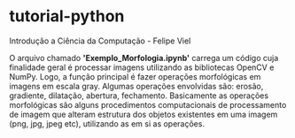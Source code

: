 # tutorial-python
Introdução a Ciência da Computação - Felipe Viel

O arquivo chamado **'Exemplo_Morfologia.ipynb'** carrega um código cuja finalidade geral é processar imagens utilizando as bibliotecas OpenCV e NumPy. Logo, a função principal é fazer operações morfológicas em imagens em escala gray. Algumas operações envolvidas são: erosão, gradiente, dilatação, abertura, fechamento. Basicamente as operações morfológicas são alguns procedimentos computacionais de processamento de imagem que alteram estrutura dos objetos existentes em uma imagem (png, jpg, jpeg etc), utilizando as em si as operações.
